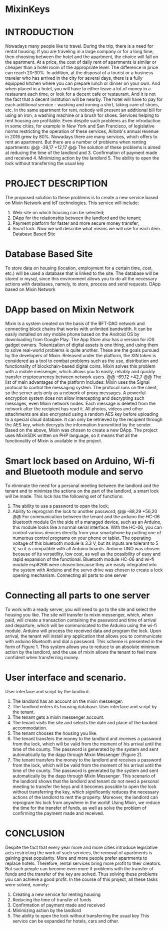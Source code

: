 # MixinKeys

# INTRODUCTION
Nowadays many people like to travel. During the trip, there is a need for rental housing. If you are traveling in a large company or for a long time, then choosing between the hotel and the apartment, the choice will fall on the apartment. At a price, the cost of daily rent of apartments is similar or cheaper than a hotel room of the appropriate level. The difference in price can reach 20-30%. In addition, at the disposal of a tourist or a business traveler who has arrived in the city for several days, there is a fully equipped kitchen where you can prepare lunch or dinner on your own. And when placed in a hotel, you will have to either leave a lot of money in a restaurant each time, or look for a decent cafe or restaurant. And it is not the fact that a decent institution will be nearby. The hotel will have to pay for each additional service - washing and ironing a shirt, taking care of shoes, etc. In the same apartment for rent, nobody will present an additional bill for using an iron, a washing machine or a brush for shoes.
Services helping to rent housing are profitable. Even despite such problems as the introduction in some cities, for example in New York and San Francisco, of legislative norms restricting the operation of these services, Airbnb's annual revenue in 2016 grew by 80%. 
Nowadays there are many services, which offers to rent an apartment. But there are a number of problems when renting apartments:
@@ -39,17 +12,17 @@ The solution of these problems is aimed at reducing the time of the landlord and
3. Confirmation of payment made and received
4. Minimizing action by the landlord
5. The ability to open the lock without transferring the usual key

# PROJECT DESCRIPTION
The proposed solution to these problems is to create a new service based on Mixin Network and IoT technologies.
This service will include:
1. Web-site on which housing can be selected;
2. DApp for the relationship between the landlord and the tenant;
3. Payment platform for faster and more secure money transfer;
4. Smart lock.
Now we will describe what means we will use for each item.
Database Based Site
# Database Based Site
To store data on housing (location, employment for a certain time, cost, etc.) will be used a database that is linked to the site. The database will be stored in mysql, since this environment allows you to do all the necessary actions with databases, namely, to store, process and send requests.
DApp based on Mixin Network
# DApp based on Mixin Network
Mixin is a system created on the basis of the BFT-DAG network and connecting block chains that works with unlimited bandwidth. It can be easily installed on any mobile phone based on the Android OS by downloading from Google Play. The App Store also has a version for iOS gadget owners.
Tokenization of digital assets is one thing, and using them to solve real-world problems is quite another. These are the goals pursued by the developers of Mixin. Released under the platform, the XIN token is considered as a tool to combat problems such as the use, distribution and functionality of blockchain-based digital coins.
Mixin solves this problem with a mobile messenger, which allows you to easily, reliably and quickly transfer cryptocurrency between network users.
@@ -69,12 +42,7 @@ The list of main advantages of the platform includes:
Mixin uses the Signal protocol to control the messaging system. The protocol runs on the client, so the server acts only as a network of proxy messages. A powerful encryption system does not allow intercepting and decrypting such messages, even Mixin network nodes.
Each message is deleted from the network after the recipient has read it. All photos, videos and other attachments are also encrypted using a random AES key before uploading to a special cloud database. It can only be retrieved by the recipient through the AES key, which decrypts the information transmitted by the sender.
Based on the above, Mixin was chosen to create a new DApp. The project uses MixinSDK written on PHP language, so it means that all the functionality of Mixin is available in the project. 

# Smart lock based on Arduino, Wi-fi and Bluetooth module and servo
To eliminate the need for a personal meeting between the landlord and the tenant and to minimize the actions on the part of the landlord, a smart lock will be made. This lock has the following set of functions:
1. The ability to use a password to open the lock;
2. Ability to reprogram the lock to another password;
@@ -88,29 +56,20 @@ For communication between the tenant and the arduino the HC-06 bluetooth module
On the side of a managed device, such as an Arduino, this module looks like a normal serial interface. With the HC-06, you can control various devices directly from your smartphone by putting one of numerous control programs on your phone or tablet.
The operating voltage of this bluetooth module is 3.3 V, but its inputs are tolerant to 5 V, so it is compatible with all Arduino boards.
Arduino UNO was chosen because of its versatility, low cost, as well as the possibility of easy and rapid expansion of the functional. Bluetooth module HC-06 and wi-fi module esp8266 were chosen because they are easily integrated into the system with Arduino and the servo drive was chosen to create a lock opening mechanism.
Connecting all parts to one server
# Connecting all parts to one server
To work with a ready server, you will need to go to the site and select the housing you like. The site will transfer to mixin messenger, which, when paid, will create a transaction containing the password and time of arrival and departure, which will be communicated to the Arduino using the wi-fi module. Arduino will process the received data and program the lock. Upon arrival, the tenant will install any application that allows you to communicate with arduino Bluetooth and dial a password. This scheme is presented in the form of Figure 1.
This system allows you to reduce to an absolute minimum action by the landlord, and the use of mixin allows the tenant to feel more confident when transferring money.

# User interface and scenario.
User interface and script by the landlord.
1.	The landlord has an account on the mixin messenger.
2.	The landlord enters its housing database.
User interface and script by the tenant.
1.	The tenant gets a mixin messenger account.
2.	The tenant visits the site and selects the date and place of the booked accommodation.
3.	The tenant chooses the housing you like.
4.	The tenant transfers the money to the landlord and receives a password from the lock, which will be valid from the moment of his arrival until the time of the county. The password is generated by the system and sent automatically by the dapp through Mixin Messenger (Figure 2).
4.	The tenant transfers the money to the landlord and receives a password from the lock, which will be valid from the moment of his arrival until the time of the county. The password is generated by the system and sent automatically by the dapp through Mixin Messenger.
This scenario of the landlord shows that the landlord and tenant do not need a personal meeting to transfer the keys and it becomes possible to open the lock without transferring the key, which significantly reduces the necessary actions of the landlord to rent the property. Moreover, the landlord can reprogram his lock from anywhere in the world! Using Mixin, we reduce the time for the transfer of funds, as well as solve the problem of confirming the payment made and received.

# CONCLUSION
Despite the fact that every year more and more cities introduce legislative acts restricting the work of such services, the removal of apartments is gaining great popularity. More and more people prefer apartments to replace hotels. Therefore, rental services bring more profit to their creators. But such people can become even more if problems with the transfer of funds and the transfer of the key are solved. Thus solving these problems you can achieve a good profit. In the course of this project, all these tasks were solved, namely:
1. Creating a new service for renting housing
2. Reducing the time of transfer of funds
3. Confirmation of payment made and received
4. Minimizing action by the landlord
5. The ability to open the lock without transferring the usual key
This service can be expanded for hotels, cars and other. 

